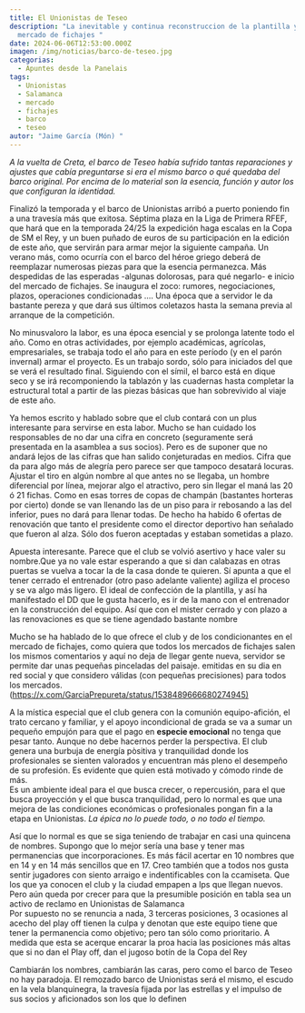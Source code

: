 ```yaml
---
title: El Unionistas de Teseo
description: "La inevitable y continua reconstruccion de la plantilla y el
  mercado de fichajes "
date: 2024-06-06T12:53:00.000Z
imagen: /img/noticias/barco-de-teseo.jpg
categorias:
  - Apuntes desde la Panelais
tags:
  - Unionistas
  - Salamanca
  - mercado
  - fichajes
  - barco
  - teseo
autor: "Jaime García (Món) "
---
```

*A la vuelta de Creta, el barco de Teseo había sufrido tantas reparaciones y ajustes que cabía preguntarse si era el mismo barco o qué quedaba del barco original. Por encima de lo material son la esencia, función y autor los que configuran la identidad.* 

Finalizó la temporada y el barco de Unionistas arribó a puerto poniendo fin a una travesía más que exitosa. Séptima plaza en la Liga de Primera RFEF, que hará que en la temporada 24/25 la expedición haga escalas en la Copa de SM el Rey, y un buen puñado de euros de su participación en la edición de este año, que servirán para armar mejor la siguiente campaña. Un verano más, como ocurría con el barco del héroe griego deberá de reemplazar numerosas piezas para que la esencia permanezca. Más despedidas de las esperadas -algunas dolorosas, para qué negarlo- e inicio del mercado de fichajes. Se inaugura el zoco: rumores, negociaciones, plazos, operaciones condicionadas .... Una época que a servidor le da bastante pereza y que dará sus últimos coletazos hasta la semana previa al arranque de la competición.

No minusvaloro la labor, es una época esencial y se prolonga latente todo el año. Como en otras actividades, por ejemplo académicas, agrícolas, empresariales, se trabaja todo el año para en este período (y en el parón invernal) armar el proyecto. Es un trabajo sordo, sólo para iniciados del que se verá el resultado final. Siguiendo con el símil, el barco está en dique seco y se irá recomponiendo la tablazón y las cuadernas hasta completar la estructural total a partir de las piezas básicas que han sobrevivido al viaje de este año. 

Ya hemos escrito y hablado sobre que el club contará con un plus interesante para servirse en esta labor. Mucho se han cuidado los responsables de no dar una cifra en concreto (seguramente será presentada en la asamblea a sus socios). Pero es de suponer que no andará lejos de las cifras que han salido conjeturadas en medios. Cifra que da para algo más de alegría pero parece ser que tampoco desatará locuras. Ajustar el tiro en algún nombre al que antes no se llegaba, un hombre diferencial por línea, mejorar algo el atractivo, pero sin llegar el maná las 20 ó 21 fichas. Como en esas torres de copas de champán (bastantes horteras por cierto) donde se van llenando las de un piso para ir rebosando a las del inferior, pues no dará para llenar todas. De hecho ha habido 6 ofertas de renovación que tanto el presidente como el director deportivo han señalado que fueron al alza. Sólo dos fueron aceptadas y estaban sometidas a plazo. 

Apuesta interesante. Parece que el club se volvió asertivo y hace valer su nombre.Que ya no vale estar esperando a que si dan calabazas en otras puertas se vuelva a tocar la de la casa donde te quieren. Sí apunta a que el tener cerrado el entrenador (otro paso adelante valiente) agiliza el proceso y se va algo más ligero. El ideal de confección de la plantilla, y así ha manifestado el DD que le gusta hacerlo, es ir de la mano con el entrenador en la construcción del equipo. Así que con el mister cerrado y con plazo a las renovaciones es que se tiene agendado bastante nombre 

Mucho se ha hablado de lo que ofrece el club y de los condicionantes en el mercado de fichajes, como quiera que todos los mercados de fichajes salen los mismos comentarios y aquí no deja de llegar gente nueva, servidor se permite dar unas pequeñas pinceladas del paisaje. emitidas en su dia en red social y que considero válidas (con pequeñas precisiones) para todos los mercados. ([https://x.com/GarciaPrepureta/status/1538489666680274945)](https://x.com/GarciaPrepureta/status/1538489666680274945)

A la mística especial que el club genera con la comunión equipo-afición, el trato cercano y familiar, y el apoyo incondicional de grada se va a sumar un pequeño empujón para que el pago en **especie emocional** no tenga que pesar tanto. Aunque no debe hacernos perder la perspectiva. El club genera una burbuja de energía pòsitiva y tranquilidad donde los profesionales se sienten valorados y encuentran más pleno el desempeño de su profesión. Es evidente que quien está motivado y cómodo rinde de más.\
Es un ambiente ideal para el que busca crecer, o repercusión, para el que busca proyección y el que busca tranquilidad, pero lo normal es que una mejora de las condiciones económicas o profesionales pongan fin a la etapa en Unionistas. *La épica no lo puede todo, o no todo el tiempo.*   

Así que lo normal es que se siga teniendo de trabajar en casi una quincena de nombres. Supongo que lo mejor sería una base y tener mas permanencias que incorporaciones. Es más fácil acertar en 10 nombres que en 14 y en 14 más sencillos que en 17. Creo también que a todos nos gusta sentir jugadores con siento arraigo e indentificables con la ccamiseta. Que los que ya conocen el club y la ciudad empapen a lps que llegan nuevos. Pero aún queda por crecer para que la presumible posición en tabla sea un activo de reclamo en Unionistas de Salamanca \
Por supuesto no se renuncia a nada, 3 terceras posiciones, 3 ocasiones al acecho del play off tienen la culpa y denotan que este equipo tiene que tener la permanencia como objetivo; pero tan sólo como prioritario. A medida que esta se acerque encarar la proa hacia las posiciones más altas que si no dan el Play off, dan el jugoso botín de la Copa del Rey 

Cambiarán los nombres, cambiarán las caras, pero como el barco de Teseo no hay paradoja. El remozado barco de Unionistas será el mismo, el escudo en la vela blanquinegra, la travesía fijada por las estrellas y el impulso de sus socios y aficionados son los que lo definen [](https://x.com/GarciaPrepureta/status/1538489666680274945)[](https://x.com/GarciaPrepureta/status/1538489666680274945)

[](https://x.com/GarciaPrepureta/status/1538489666680274945)
